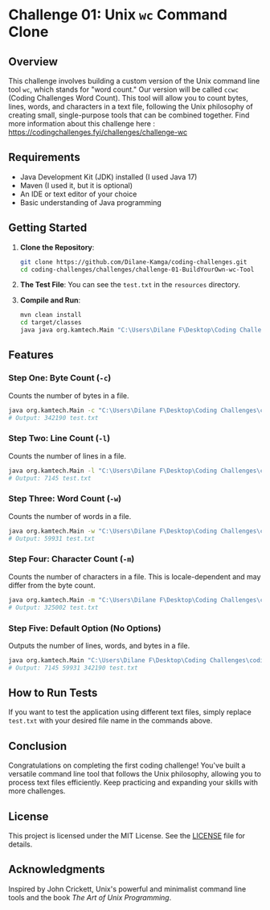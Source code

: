 # Challenge 01: Unix `wc` Command Clone

## Overview

This challenge involves building a custom version of the Unix command line tool `wc`, which stands for "word count." Our version will be called `ccwc` (Coding Challenges Word Count). This tool will allow you to count bytes, lines, words, and characters in a text file, following the Unix philosophy of creating small, single-purpose tools that can be combined together.
Find more information about this challenge here : https://codingchallenges.fyi/challenges/challenge-wc

## Requirements

- Java Development Kit (JDK) installed (I used Java 17)
- Maven (I used it, but it is optional)
- An IDE or text editor of your choice
- Basic understanding of Java programming


## Getting Started

1. **Clone the Repository**:
    ```bash
    git clone https://github.com/Dilane-Kamga/coding-challenges.git
    cd coding-challenges/challenges/challenge-01-BuildYourOwn-wc-Tool
    ```

2. **The Test File**:
   You can see the `test.txt` in the `resources` directory.

3. **Compile and Run**:
    ```bash
    mvn clean install
    cd target/classes
    java java org.kamtech.Main "C:\Users\Dilane F\Desktop\Coding Challenges\coding-challenges\challenges\challenge-01-BuildYourOwn-wc-Tool\src\main\resources\test.txt" (I used an absoulte path and add quotes since my path has some spaces)
    ```

## Features

### Step One: Byte Count (`-c`)

Counts the number of bytes in a file.

```bash
java org.kamtech.Main -c "C:\Users\Dilane F\Desktop\Coding Challenges\coding-challenges\challenges\challenge-01-BuildYourOwn-wc-Tool\src\main\resources\test.txt" (replace with your own path(I prefer absolute path))
# Output: 342190 test.txt
```

### Step Two: Line Count (`-l`)

Counts the number of lines in a file.

```bash
java org.kamtech.Main -l "C:\Users\Dilane F\Desktop\Coding Challenges\coding-challenges\challenges\challenge-01-BuildYourOwn-wc-Tool\src\main\resources\test.txt" (replace with your own path(I prefer absolute path))
# Output: 7145 test.txt
```

### Step Three: Word Count (`-w`)

Counts the number of words in a file.

```bash
java org.kamtech.Main -w "C:\Users\Dilane F\Desktop\Coding Challenges\coding-challenges\challenges\challenge-01-BuildYourOwn-wc-Tool\src\main\resources\test.txt" (replace with your own path(I prefer absolute path))
# Output: 59931 test.txt
```

### Step Four: Character Count (`-m`)

Counts the number of characters in a file. This is locale-dependent and may differ from the byte count.

```bash
java org.kamtech.Main -m "C:\Users\Dilane F\Desktop\Coding Challenges\coding-challenges\challenges\challenge-01-BuildYourOwn-wc-Tool\src\main\resources\test.txt" (replace with your own path(I prefer absolute path))
# Output: 325002 test.txt
```

### Step Five: Default Option (No Options)

Outputs the number of lines, words, and bytes in a file.

```bash
java org.kamtech.Main "C:\Users\Dilane F\Desktop\Coding Challenges\coding-challenges\challenges\challenge-01-BuildYourOwn-wc-Tool\src\main\resources\test.txt" (replace with your own path(I prefer absolute path))
# Output: 7145 59931 342190 test.txt
```


## How to Run Tests

If you want to test the application using different text files, simply replace `test.txt` with your desired file name in the commands above.

## Conclusion

Congratulations on completing the first coding challenge! You've built a versatile command line tool that follows the Unix philosophy, allowing you to process text files efficiently. Keep practicing and expanding your skills with more challenges.

## License

This project is licensed under the MIT License. See the [LICENSE](../LICENSE) file for details.

## Acknowledgments

Inspired by John Crickett, Unix's powerful and minimalist command line tools and the book *The Art of Unix Programming*.
